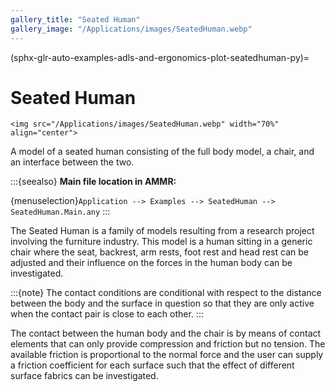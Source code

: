 ```yaml
---
gallery_title: "Seated Human"
gallery_image: "/Applications/images/SeatedHuman.webp"
---
```


(sphx-glr-auto-examples-adls-and-ergonomics-plot-seatedhuman-py)=

# Seated Human


````{sidebar} **Example**
<img src="/Applications/images/SeatedHuman.webp" width="70%" align="center">

````

A model of a seated human consisting of the full body model, a chair, and an
interface between the two.


:::{seealso}
**Main file location in AMMR:**

{menuselection}`Application --> Examples --> SeatedHuman -->
SeatedHuman.Main.any`
:::

The Seated Human is a family of models resulting from a
research project involving the furniture industry. This
model is a human sitting in a generic chair where the seat,
backrest, arm rests, foot rest and head rest can be adjusted
and their influence on the forces in the human body can be
investigated.

:::{note}
The contact conditions are conditional with
respect to the distance between the body and the surface
in question so that they are only active when the contact
pair is close to each other.
:::

The contact between the human body and the chair is by means
of contact elements that can only provide compression and
friction but no tension. The available friction is proportional
to the normal force and the user can supply a friction
coefficient for each surface such that the effect of different
surface fabrics can be investigated.

